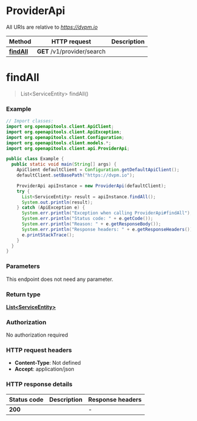 # ProviderApi

All URIs are relative to *https://dvpm.io*

Method | HTTP request | Description
------------- | ------------- | -------------
[**findAll**](ProviderApi.md#findAll) | **GET** /v1/provider/search | 


<a name="findAll"></a>
# **findAll**
> List&lt;ServiceEntity&gt; findAll()



### Example
```java
// Import classes:
import org.openapitools.client.ApiClient;
import org.openapitools.client.ApiException;
import org.openapitools.client.Configuration;
import org.openapitools.client.models.*;
import org.openapitools.client.api.ProviderApi;

public class Example {
  public static void main(String[] args) {
    ApiClient defaultClient = Configuration.getDefaultApiClient();
    defaultClient.setBasePath("https://dvpm.io");

    ProviderApi apiInstance = new ProviderApi(defaultClient);
    try {
      List<ServiceEntity> result = apiInstance.findAll();
      System.out.println(result);
    } catch (ApiException e) {
      System.err.println("Exception when calling ProviderApi#findAll");
      System.err.println("Status code: " + e.getCode());
      System.err.println("Reason: " + e.getResponseBody());
      System.err.println("Response headers: " + e.getResponseHeaders());
      e.printStackTrace();
    }
  }
}
```

### Parameters
This endpoint does not need any parameter.

### Return type

[**List&lt;ServiceEntity&gt;**](ServiceEntity.md)

### Authorization

No authorization required

### HTTP request headers

 - **Content-Type**: Not defined
 - **Accept**: application/json

### HTTP response details
| Status code | Description | Response headers |
|-------------|-------------|------------------|
**200** |  |  -  |

